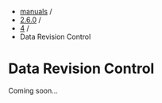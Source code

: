 
<!-- begin content -->

<div id="wrap" class="container">
 <div class="row">
  <div class="span8">
<ul class="breadcrumb"><li><a href="/manuals">manuals</a> <span class="divider">/</span></li><li><a href="/manuals/2.6.0">2.6.0</a> <span class="divider">/</span></li><li><a href="/manuals/2.6.0/4_-_Advanced_Topics.html">4</a> <span class="divider">/</span></li><li class="active">Data Revision Control</li></ul>
   <h1>Data Revision Control</h1>
<p>Coming soon...</p>

